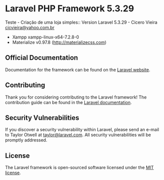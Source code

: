 # Laravel PHP Framework 5.3.29 

Teste - Criação de uma loja simples:: Version Laravel 5.3.29 - Cicero Vieira cicvieira@yahoo.com.br

- Xampp xampp-linux-x64-7.2.8-0
- Materialize v0.97.8 (http://materializecss.com)



## Official Documentation

Documentation for the framework can be found on the [Laravel website](http://laravel.com/docs).

## Contributing

Thank you for considering contributing to the Laravel framework! The contribution guide can be found in the [Laravel documentation](http://laravel.com/docs/contributions).

## Security Vulnerabilities

If you discover a security vulnerability within Laravel, please send an e-mail to Taylor Otwell at taylor@laravel.com. All security vulnerabilities will be promptly addressed.

## License

The Laravel framework is open-sourced software licensed under the [MIT license](http://opensource.org/licenses/MIT).
